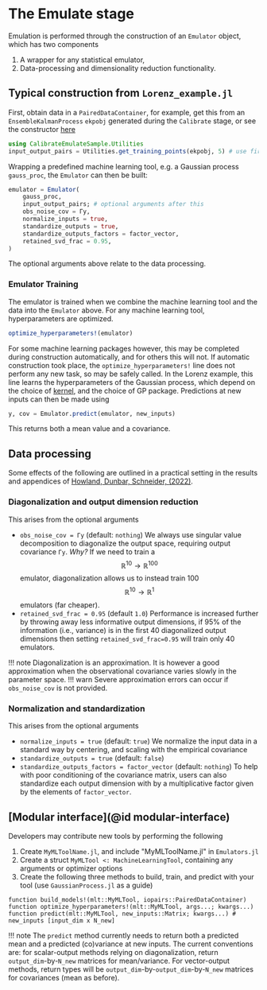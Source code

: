 # The Emulate stage

Emulation is performed through the construction of an `Emulator` object, which has two components
1. A wrapper for any statistical emulator,
2. Data-processing and dimensionality reduction functionality.

## Typical construction from `Lorenz_example.jl`

First, obtain data in a `PairedDataContainer`, for example, get this from an `EnsembleKalmanProcess` `ekpobj` generated during the `Calibrate` stage, or see the constructor [here](https://github.com/CliMA/EnsembleKalmanProcesses.jl/blob/main/src/DataContainers.jl)
```julia
using CalibrateEmulateSample.Utilities
input_output_pairs = Utilities.get_training_points(ekpobj, 5) # use first 5 iterations as data
```
Wrapping a predefined machine learning tool, e.g. a Gaussian process `gauss_proc`, the `Emulator` can then be built:

```julia
emulator = Emulator(
    gauss_proc, 
    input_output_pairs; # optional arguments after this
    obs_noise_cov = Γy,
    normalize_inputs = true,
    standardize_outputs = true,
    standardize_outputs_factors = factor_vector,
    retained_svd_frac = 0.95,
)
```
The optional arguments above relate to the data processing.

### Emulator Training

The emulator is trained when we combine the machine learning tool and the data into the `Emulator` above. 
For any machine learning tool, hyperparameters are optimized.
```julia
optimize_hyperparameters!(emulator)
```
For some machine learning packages however, this may be completed during construction automatically, and for others this will not. If automatic construction took place, the `optimize_hyperparameters!` line does not perform any new task, so may be safely called. In the Lorenz example, this line learns the hyperparameters of the Gaussian process, which depend on the choice of [kernel](https://clima.github.io/CalibrateEmulateSample.jl/dev/GaussianProcessEmulator/#kernels), and the choice of GP package.
Predictions at new inputs can then be made using
```julia
y, cov = Emulator.predict(emulator, new_inputs)
```
This returns both a mean value and a covariance.


## Data processing

Some effects of the following are outlined in a practical setting in the results and appendices of [Howland, Dunbar, Schneider, (2022)](https://doi.org/10.1029/2021MS002735).

### Diagonalization and output dimension reduction

This arises from the optional arguments
- `obs_noise_cov = Γy` (default: `nothing`)
We always use singular value decomposition to diagonalize the output space, requiring output covariance `Γy`. *Why?* If we need to train a $$\mathbb{R}^{10} \to \mathbb{R}^{100}$$ emulator, diagonalization allows us to instead train 100 $$\mathbb{R}^{10} \to \mathbb{R}^{1}$$ emulators (far cheaper).
- `retained_svd_frac = 0.95` (default `1.0`)
Performance is increased further by throwing away less informative output dimensions, if 95% of the information (i.e., variance) is in the first 40 diagonalized output dimensions then setting `retained_svd_frac=0.95` will train only 40 emulators.

!!! note
    Diagonalization is an approximation. It is however a good approximation when the observational covariance varies slowly in the parameter space.
!!! warn
    Severe approximation errors can occur if `obs_noise_cov` is not provided.


### Normalization and standardization

This arises from the optional arguments
- `normalize_inputs = true` (default: `true`)
We normalize the input data in a standard way by centering, and scaling with the empirical covariance
- `standardize_outputs = true` (default: `false`)
- `standardize_outputs_factors = factor_vector` (default: `nothing`)
To help with poor conditioning of the covariance matrix, users can also standardize each output dimension with by a multiplicative factor given by the elements of `factor_vector`.

## [Modular interface](@id modular-interface)

Developers may contribute new tools by performing the following
1. Create `MyMLToolName.jl`, and include "MyMLToolName.jl" in `Emulators.jl`
2. Create a struct `MyMLTool <: MachineLearningTool`, containing any arguments or optimizer options 
3. Create the following three methods to build, train, and predict with your tool (use `GaussianProcess.jl` as a guide)
```
function build_models!(mlt::MyMLTool, iopairs::PairedDataContainer) 
function optimize_hyperparameters!(mlt::MyMLTool, args...; kwargs...) 
function predict(mlt::MyMLTool, new_inputs::Matrix; kwargs...) # new_inputs [input_dim x N_new]
```
!!! note
    The `predict` method currently needs to return both a predicted mean and a predicted (co)variance at new inputs. The current conventions are: for scalar-output methods relying on diagonalization, return `output_dim`-by-`N_new` matrices for mean/variance. For vector-output methods, return types will be `output_dim`-by-`output_dim`-by-`N_new` matrices for covariances (mean as before). 

